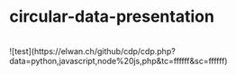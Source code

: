 # circular-data-presentation
<br/>
![test](https://elwan.ch/github/cdp/cdp.php?data=python,javascript,node%20js,php&tc=ffffff&sc=ffffff)
